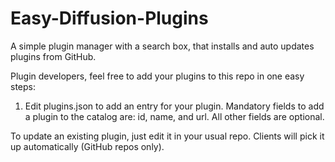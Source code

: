 # Easy-Diffusion-Plugins
A simple plugin manager with a search box, that installs and auto updates plugins from GitHub.

Plugin developers, feel free to add your plugins to this repo in one easy steps:
1. Edit plugins.json to add an entry for your plugin. Mandatory fields to add a plugin to the catalog are: id, name, and url. All other fields are optional.

To update an existing plugin, just edit it in your usual repo. Clients will pick it up automatically (GitHub repos only).
